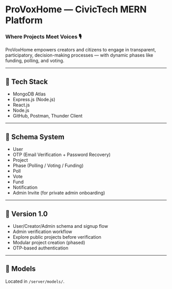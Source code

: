 # ProVoxHome — CivicTech MERN Platform

### Where Projects Meet Voices 🎙️

ProVoxHome empowers creators and citizens to engage in transparent, participatory, decision-making processes — with dynamic phases like funding, polling, and voting.

---

## 🔧 Tech Stack
- MongoDB Atlas
- Express.js (Node.js)
- React.js
- Node.js
- GitHub, Postman, Thunder Client

---

## 🧩 Schema System

- User
- OTP (Email Verification + Password Recovery)
- Project
- Phase (Polling / Voting / Funding)
- Poll
- Vote
- Fund
- Notification
- Admin Invite (for private admin onboarding)

---

## 🚧 Version 1.0

- User/Creator/Admin schema and signup flow
- Admin verification workflow
- Explore public projects before verification
- Modular project creation (phased)
- OTP-based authentication

---

## 📁 Models

Located in `/server/models/`.


